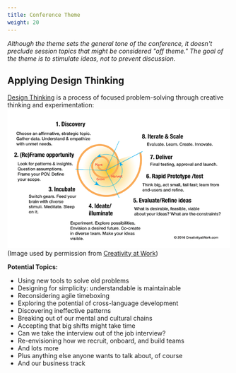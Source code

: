 ```yaml
---
title: Conference Theme
weight: 20
---
```


*Although the theme sets the general tone of the conference, it doesn't
preclude session topics that might be considered "off theme." The goal
of the theme is to stimulate ideas, not to prevent discussion.*

Applying Design Thinking
------------------------
[Design Thinking](http://www.creativityatwork.com/design-thinking-strategy-for-innovation/)
is a process of focused problem-solving through creative thinking and experimentation:
![Design Thinking Graphic](DesignThinking.png)<br/>
(Image used by permission from [Creativity at Work](http://www.creativityatwork.com))


**Potential Topics:**

-   Using new tools to solve old problems
-   Designing for simplicity: understandable is maintainable
-   Reconsidering agile timeboxing
-   Exploring the potential of cross-language development
-   Discovering ineffective patterns
-   Breaking out of our mental and cultural chains
-   Accepting that big shifts might take time
-   Can we take the interview out of the job interview?
-   Re-envisioning how we recruit, onboard, and build teams
-   And lots more
-   Plus anything else anyone wants to talk about, of course
-   And our business track
